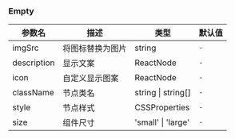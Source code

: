 ### Empty

| 参数名      | 描述             | 类型               | 默认值 |
| ----------- | ---------------- | ------------------ | ------ |
| imgSrc      | 将图标替换为图片 | string             | `-`    |
| description | 显示文案         | ReactNode          | `-`    |
| icon        | 自定义显示图案   | ReactNode          | `-`    |
| className   | 节点类名         | string \| string[] | `-`    |
| style       | 节点样式         | CSSProperties      | `-`    |
| size        | 组件尺寸         | 'small' \| 'large' | `-`    |
